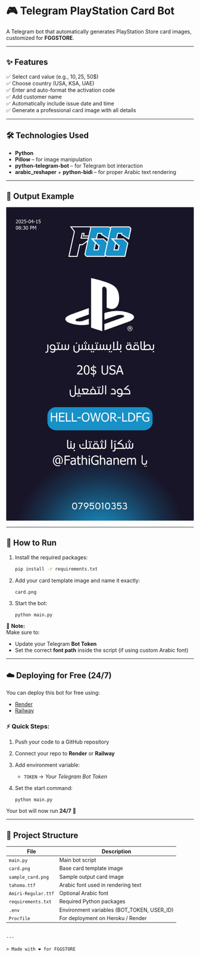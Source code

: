 
# 🎮 Telegram PlayStation Card Bot

A Telegram bot that automatically generates PlayStation Store card images, customized for **FGGSTORE**.

---

## ✨ Features

✅ Select card value (e.g., 10$, 25$, 50$)  
✅ Choose country (USA, KSA, UAE)  
✅ Enter and auto-format the activation code  
✅ Add customer name  
✅ Automatically include issue date and time  
✅ Generate a professional card image with all details  

---

## 🛠 Technologies Used

- **Python**
- **Pillow** – for image manipulation
- **python-telegram-bot** – for Telegram bot interaction
- **arabic_reshaper** + **python-bidi** – for proper Arabic text rendering

---

## 📸 Output Example

![Sample Output](sample_card.png)

---

## 🚀 How to Run

1. Install the required packages:

   ```bash
   pip install -r requirements.txt
   ```

2. Add your card template image and name it exactly:

   ```
   card.png
   ```

3. Start the bot:

   ```bash
   python main.py
   ```

🔐 **Note:**  
Make sure to:
- Update your Telegram **Bot Token**  
- Set the correct **font path** inside the script (if using custom Arabic font)

---

## ☁️ Deploying for Free (24/7)

You can deploy this bot for free using:

- [Render](https://render.com)
- [Railway](https://railway.app)

### ⚡ Quick Steps:

1. Push your code to a GitHub repository  
2. Connect your repo to **Render** or **Railway**  
3. Add environment variable:
   - `TOKEN` → *Your Telegram Bot Token*  
4. Set the start command:

   ```bash
   python main.py
   ```

Your bot will now run **24/7** 🎉

---

## 📂 Project Structure

| File               | Description                                   |
|--------------------|-----------------------------------------------|
| `main.py`          | Main bot script                               |
| `card.png`         | Base card template image                      |
| `sample_card.png`  | Sample output card image                      |
| `tahoma.ttf`       | Arabic font used in rendering text            |
| `Amiri-Regular.ttf`| Optional Arabic font                          |
| `requirements.txt` | Required Python packages                      |
| `.env`             | Environment variables (BOT_TOKEN, USER_ID)    |
| `Procfile`         | For deployment on Heroku / Render             |

```

---

> Made with ❤️ for FGGSTORE
